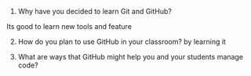 1. Why have you decided to learn Git and GitHub?

Its good to learn new tools and feature 

2. How do you plan to use GitHub in your classroom? 
by learning it

3. What are ways that GitHub might help you and your students manage code?
